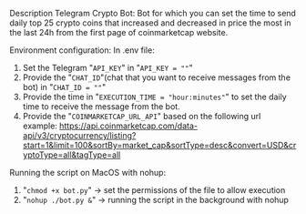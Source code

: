 
Description Telegram Crypto Bot:
Bot for which you can set the time to send daily top 25 crypto coins that increased and decreased in price the most in the last 24h from the first page of coinmarketcap website. 

Environment configuration: 
In .env file:
1. Set the Telegram "`API_KEY`" in "`API_KEY = ""`"
2. Provide the "`CHAT_ID`"(chat that you want to receive messages from the bot) in "`CHAT_ID = ""`"
3. Provide the time in "`EXECUTION_TIME = "hour:minutes"`" to set the daily time to receive the message from the bot.
4. Provide the "`COINMARKETCAP_URL_API`" based on the following url example:
https://api.coinmarketcap.com/data-api/v3/cryptocurrency/listing?start=1&limit=100&sortBy=market_cap&sortType=desc&convert=USD&cryptoType=all&tagType=all


Running the script on MacOS with nohup:
1. "`chmod +x bot.py`" -> set the permissions of the file to allow execution
2. "`nohup ./bot.py &`" -> running the script in the background with nohup


